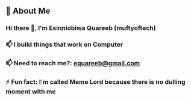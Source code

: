 ##  🚀 About Me
###  Hi there 👋, I'm Esinniobiwa Quareeb (muftyoftech)
###  📫 I build things that work on Computer
###  📫 Need to reach me?: equareeb@gmail.com 
###  ⚡ Fun fact: I'm called Meme Lord because there is no dulling moment with me

<!--
**esinniobiwaquareeb/esinniobiwaquareeb** is a ✨ _special_ ✨ repository because its `README.md` (this file) appears on your GitHub profile.

Here are some ideas to get you started:

- 🔭 I’m currently working on ...
- 🌱 I’m currently learning ...
- 👯 I’m looking to collaborate on ...
- 🤔 I’m looking for help with ...
- 💬 Ask me about ...
- 📫 How to reach me: ...
- 😄 Pronouns: ...
- ⚡ Fun fact: ...
-->
